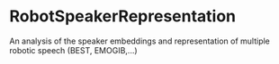 # RobotSpeakerRepresentation
An analysis of the speaker embeddings and representation of multiple robotic speech (BEST, EMOGIB,...)
